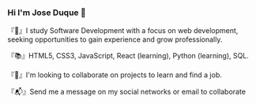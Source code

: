 ### Hi I'm Jose Duque 👋
『📌』I study Software Development with a focus on web development, seeking opportunities to gain experience and grow professionally.

『📚』HTML5, CSS3, JavaScript, React (learning), Python (learning), SQL.

『💠』I'm looking to collaborate on projects to learn and find a job.

『📬』Send me a message on my social networks or email to collaborate




 
<!--
**joseduquea/joseduquea** is a ✨ _special_ ✨ repository because its `README.md` (this file) appears on your GitHub profile.


